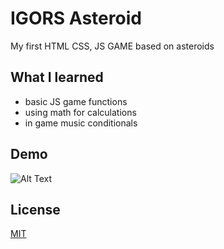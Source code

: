 # IGORS Asteroid
My first HTML CSS, JS GAME based on asteroids

## What I learned
- basic JS game functions
- using math for calculations
- in game music conditionals

## Demo
![Alt Text](https://media2.giphy.com/media/kLArqakF2jXjE6BsF5/giphy.gif?cid=790b76113caf68eb60d74f4f1a880ec37ca48bfca15d1109&rid=giphy.gif&ct=g)


## License
[MIT](https://choosealicense.com/licenses/mit/)
